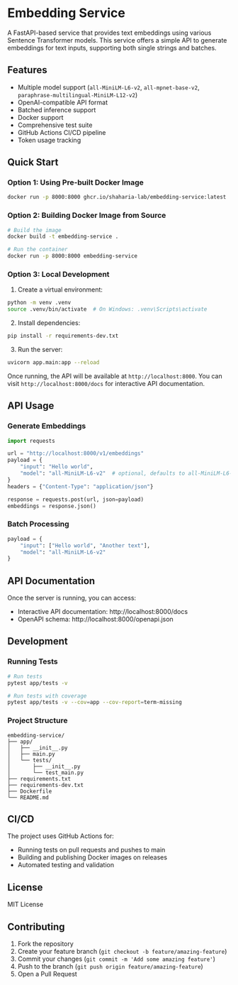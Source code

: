 # Embedding Service

A FastAPI-based service that provides text embeddings using various Sentence Transformer models. This service offers a simple API to generate embeddings for text inputs, supporting both single strings and batches.

## Features

- Multiple model support (`all-MiniLM-L6-v2`, `all-mpnet-base-v2`, `paraphrase-multilingual-MiniLM-L12-v2`)
- OpenAI-compatible API format
- Batched inference support
- Docker support
- Comprehensive test suite
- GitHub Actions CI/CD pipeline
- Token usage tracking

## Quick Start

### Option 1: Using Pre-built Docker Image

```bash
docker run -p 8000:8000 ghcr.io/shaharia-lab/embedding-service:latest
```

### Option 2: Building Docker Image from Source

```bash
# Build the image
docker build -t embedding-service .

# Run the container
docker run -p 8000:8000 embedding-service
```

### Option 3: Local Development

1. Create a virtual environment:
```bash
python -m venv .venv
source .venv/bin/activate  # On Windows: .venv\Scripts\activate
```

2. Install dependencies:
```bash
pip install -r requirements-dev.txt
```

3. Run the server:
```bash
uvicorn app.main:app --reload
```

Once running, the API will be available at `http://localhost:8000`. You can visit `http://localhost:8000/docs` for interactive API documentation.

## API Usage

### Generate Embeddings

```python
import requests

url = "http://localhost:8000/v1/embeddings"
payload = {
    "input": "Hello world",
    "model": "all-MiniLM-L6-v2"  # optional, defaults to all-MiniLM-L6-v2
}
headers = {"Content-Type": "application/json"}

response = requests.post(url, json=payload)
embeddings = response.json()
```

### Batch Processing

```python
payload = {
    "input": ["Hello world", "Another text"],
    "model": "all-MiniLM-L6-v2"
}
```

## API Documentation

Once the server is running, you can access:
- Interactive API documentation: http://localhost:8000/docs
- OpenAPI schema: http://localhost:8000/openapi.json

## Development

### Running Tests

```bash
# Run tests
pytest app/tests -v

# Run tests with coverage
pytest app/tests -v --cov=app --cov-report=term-missing
```

### Project Structure

```
embedding-service/
├── app/
│   ├── __init__.py
│   ├── main.py
│   └── tests/
│       ├── __init__.py
│       └── test_main.py
├── requirements.txt
├── requirements-dev.txt
├── Dockerfile
└── README.md
```

## CI/CD

The project uses GitHub Actions for:
- Running tests on pull requests and pushes to main
- Building and publishing Docker images on releases
- Automated testing and validation

## License

MIT License

## Contributing

1. Fork the repository
2. Create your feature branch (`git checkout -b feature/amazing-feature`)
3. Commit your changes (`git commit -m 'Add some amazing feature'`)
4. Push to the branch (`git push origin feature/amazing-feature`)
5. Open a Pull Request